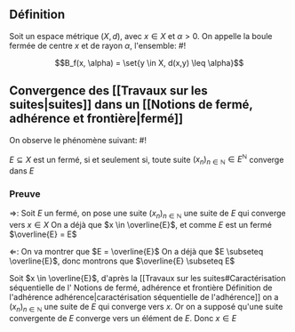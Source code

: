 ## Définition
Soit un espace métrique $(X, d)$, avec $x \in X$ et $\alpha > 0$.
On appelle la boule fermée de centre $x$ et de rayon $\alpha$, l'ensemble: #!

$$B_f(x, \alpha) = \set{y \in X, d(x,y) \leq \alpha}$$
<!--ID: 1729504947035-->



## Convergence des [[Travaux sur les suites|suites]] dans un [[Notions de fermé, adhérence et frontière|fermé]]
On observe le phénomène suivant: #!

$E \subseteq X$ est un fermé, si et seulement si, toute suite $(x_n)_{n \in \mathbb N} \in E^\mathbb N$ converge dans $E$
<!--ID: 1729504947038-->



### Preuve
$\Rightarrow$: 
Soit $E$ un fermé, on pose une suite $(x_n)_{n \in \mathbb N}$ une suite de $E$ qui converge vers $x \in X$
On a déjà que $x \in \overline{E}$, et comme $E$ est un fermé $\overline{E} = E$

$\Leftarrow$:
On va montrer que $E = \overline{E}$
On a déjà que $E \subseteq \overline{E}$, donc montrons que $\overline{E} \subseteq E$

Soit $x \in \overline{E}$, d'après la [[Travaux sur les suites#Caractérisation séquentielle de l' Notions de fermé, adhérence et frontière Définition de l'adhérence adhérence|caractérisation séquentielle de l'adhérence]] on a $(x_n)_{n \in \mathbb N}$ une suite de $E$ qui converge vers $x$.
Or on a supposé qu'une suite convergente de $E$ converge vers un élément de $E$. Donc $x \in E$
$$\tag*{$\blacksquare$}$$